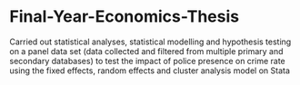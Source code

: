 # Final-Year-Economics-Thesis
Carried out statistical analyses, statistical modelling and hypothesis testing on a panel data set (data collected and filtered from multiple primary and secondary databases) to test the impact of police presence on crime rate using the fixed effects, random effects and cluster analysis model on Stata
